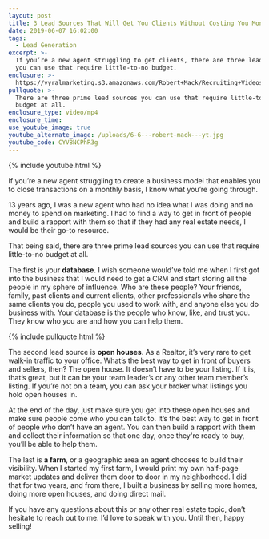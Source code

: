 ```yaml
---
layout: post
title: 3 Lead Sources That Will Get You Clients Without Costing You Money
date: 2019-06-07 16:02:00
tags:
  - Lead Generation
excerpt: >-
  If you’re a new agent struggling to get clients, there are three lead sources
  you can use that require little-to-no budget.
enclosure: >-
  https://vyralmarketing.s3.amazonaws.com/Robert+Mack/Recruiting+Videos/Orange+County+Real+Estate+Agent-+3+Lead+Sources+That+Will+Get+You+Clients+Without+Costing+You+Money.mp4
pullquote: >-
  There are three prime lead sources you can use that require little-to-no
  budget at all.
enclosure_type: video/mp4
enclosure_time:
use_youtube_image: true
youtube_alternate_image: /uploads/6-6---robert-mack---yt.jpg
youtube_code: CYV8NCPhR3g
---
```


{% include youtube.html %}

If you’re a new agent struggling to create a business model that enables you to close transactions on a monthly basis, I know what you’re going through.&nbsp;

13 years ago, I was a new agent who had no idea what I was doing and no money to spend on marketing. I had to find a way to get in front of people and build a rapport with them so that if they had any real estate needs, I would be their go-to resource.&nbsp;

That being said, there are three prime lead sources you can use that require little-to-no budget at all. &nbsp;

The first is your **database**. I wish someone would’ve told me when I first got into the business that I would need to get a CRM and start storing all the people in my sphere of influence. Who are these people? Your friends, family, past clients and current clients, other professionals who share the same clients you do, people you used to work with, and anyone else you do business with. Your database is the people who know, like, and trust you. They know who you are and how you can help them.&nbsp;

{% include pullquote.html %}

The second lead source is **open houses**. As a Realtor, it’s very rare to get walk-in traffic to your office. What’s the best way to get in front of buyers and sellers, then? The open house. It doesn’t have to be your listing. If it is, that’s great, but it can be your team leader’s or any other team member’s listing. If you’re not on a team, you can ask your broker what listings you hold open houses in.&nbsp;

At the end of the day, just make sure you get into these open houses and make sure people come who you can talk to. It’s the best way to get in front of people who don’t have an agent. You can then build a rapport with them and collect their information so that one day, once they're ready to buy, you’ll be able to help them.&nbsp;

The last is **a farm**, or a geographic area an agent chooses to build their visibility. When I started my first farm, I would print my own half-page market updates and deliver them door to door in my neighborhood. I did that for two years, and from there, I built a business by selling more homes, doing more open houses, and doing direct mail.&nbsp;

If you have any questions about this or any other real estate topic, don’t hesitate to reach out to me. I’d love to speak with you. Until then, happy selling\!